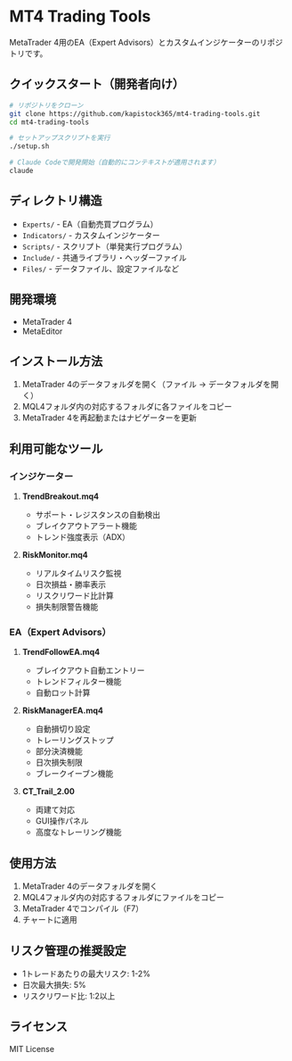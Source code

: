 # MT4 Trading Tools

MetaTrader 4用のEA（Expert Advisors）とカスタムインジケーターのリポジトリです。

## クイックスタート（開発者向け）

```bash
# リポジトリをクローン
git clone https://github.com/kapistock365/mt4-trading-tools.git
cd mt4-trading-tools

# セットアップスクリプトを実行
./setup.sh

# Claude Codeで開発開始（自動的にコンテキストが適用されます）
claude
```

## ディレクトリ構造

- `Experts/` - EA（自動売買プログラム）
- `Indicators/` - カスタムインジケーター
- `Scripts/` - スクリプト（単発実行プログラム）
- `Include/` - 共通ライブラリ・ヘッダーファイル
- `Files/` - データファイル、設定ファイルなど

## 開発環境

- MetaTrader 4
- MetaEditor

## インストール方法

1. MetaTrader 4のデータフォルダを開く（ファイル → データフォルダを開く）
2. MQL4フォルダ内の対応するフォルダに各ファイルをコピー
3. MetaTrader 4を再起動またはナビゲーターを更新

## 利用可能なツール

### インジケーター

1. **TrendBreakout.mq4**
   - サポート・レジスタンスの自動検出
   - ブレイクアウトアラート機能
   - トレンド強度表示（ADX）

2. **RiskMonitor.mq4**
   - リアルタイムリスク監視
   - 日次損益・勝率表示
   - リスクリワード比計算
   - 損失制限警告機能

### EA（Expert Advisors）

1. **TrendFollowEA.mq4**
   - ブレイクアウト自動エントリー
   - トレンドフィルター機能
   - 自動ロット計算

2. **RiskManagerEA.mq4**
   - 自動損切り設定
   - トレーリングストップ
   - 部分決済機能
   - 日次損失制限
   - ブレークイーブン機能

3. **CT_Trail_2.00**
   - 両建て対応
   - GUI操作パネル
   - 高度なトレーリング機能

## 使用方法

1. MetaTrader 4のデータフォルダを開く
2. MQL4フォルダ内の対応するフォルダにファイルをコピー
3. MetaTrader 4でコンパイル（F7）
4. チャートに適用

## リスク管理の推奨設定

- 1トレードあたりの最大リスク: 1-2%
- 日次最大損失: 5%
- リスクリワード比: 1:2以上

## ライセンス

MIT License